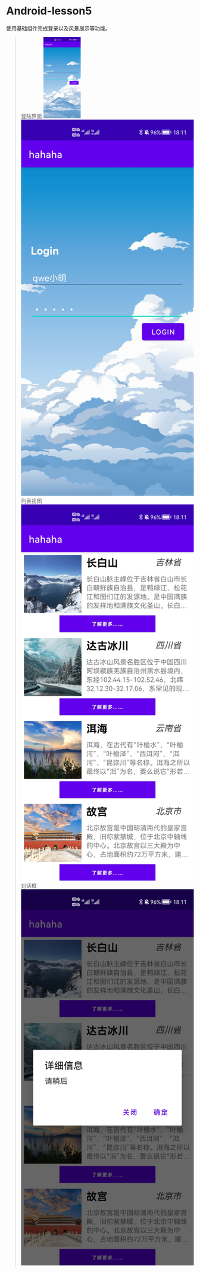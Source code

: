 # Android-lesson5
使用基础组件完成登录以及风景展示等功能。
>登陆界面
><img src="https://github.com/ML1226LWH/Android-lesson5/blob/master/%E5%B1%8F%E5%B9%95%E6%88%AA%E5%9B%BE/Screenshot_20220320_181130_com.example.app1.jpg" width="100">
![Screenshot_20220320_181130_com.example.app1](https://github.com/ML1226LWH/Android-lesson5/blob/master/%E5%B1%8F%E5%B9%95%E6%88%AA%E5%9B%BE/Screenshot_20220320_181130_com.example.app1.jpg)
>列表视图
![Screenshot_20220320_181140_com.example.app1](https://github.com/ML1226LWH/Android-lesson5/blob/master/%E5%B1%8F%E5%B9%95%E6%88%AA%E5%9B%BE/Screenshot_20220320_181140_com.example.app1.jpg)
>对话框
![Screenshot_20220320_181144_com.example.app1](https://github.com/ML1226LWH/Android-lesson5/blob/master/%E5%B1%8F%E5%B9%95%E6%88%AA%E5%9B%BE/Screenshot_20220320_181144_com.example.app1.jpg)
